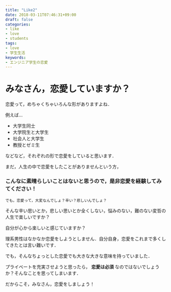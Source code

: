 ```yaml
---
title: "Like2"
date: 2018-03-11T07:46:31+09:00
draft: false
categories:
- like
- love
- students
tags:
- love
- 学生生活
keywords:
- エンジニア学生の恋愛
---
```



# みなさん，恋愛していますか？

恋愛って，めちゃくちゃいろんな形がありますよね．

例えば...

 - 大学生同士
 - 大学院生と大学生
 - 社会人と大学生
 - 教授とゼミ生

 などなど，それぞれの形で恋愛をしていると思います．

 まだ，人生の中で恋愛をしたことがありませんという方，

### こんなに素晴らしいことはないと思うので，是非恋愛を経験してみてください！

```
でも，恋愛って，大変なんでしょ？辛い？悲しいんでしょ？
```

そんな辛い思いとか，悲しい思いとか全くしない，悩みのない，難のない変哲の人生で楽しいですか？

自分が心から楽しいと感じていますか？

理系男性はなかなか恋愛をしようとしません．自分自身，恋愛をこれまで多くしてきたとは言い難いです．

でも，そんなちょっとした恋愛でも大きな大きな意味を持っていました．

プライベートを充実させようと思ったら， **恋愛は必須** なのではないでしょうか？そんなことを思ってしまいます．

だからこそ，みなさん，恋愛をしましょう！
